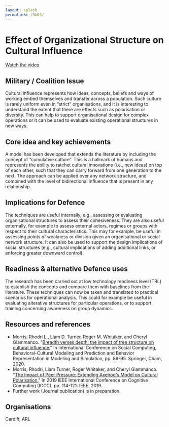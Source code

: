 ```yaml
---
layout: splash
permalink: /3b03/
---
```


# Effect of Organizational Structure on Cultural Influence

[Watch the video](https://ibm.box.com/v/Showcase-3b03-video)

## Military / Coalition Issue
Cultural influence represents how ideas, concepts, beliefs and ways of working embed themselves and transfer across a population. Such culture is rarely uniform even in “strict” organisations, and it is interesting to understand the extent that there are effects such as polarisation or diversity.  This can help to support organisational design for complex operations or it can be used to evaluate existing operational structures in new ways. 

## Core idea and key achievements
A model has been developed that extends the literature by including the concept of “cumulative culture”. This is a hallmark of humans and represents the ability to ratchet cultural innovations (i.e., new ideas) on top of each other, such that they can carry forward from one generation to the next. The approach can be applied over any network structure, and combined with the level of bidirectional influence that is present in any relationship. 

## Implications for Defence
The techniques are useful internally, e.g., assessing or evaluating organisational structures to assess their cohesiveness. They are also useful externally, for example to assess external actors, regimes or groups with respect to their cultural characteristics. This may for example, be useful in assessing points of weakness or division given an organisational or social network structure. It can also be used to support the design implications of social structures (e.g., cultural implications of adding additional links, or enforcing greater downward control). 

## Readiness & alternative Defence uses
The research has been carried out at low technology readiness level (TRL) to establish the concepts and compare them with baselines from the literature. These techniques can now be taken and translated to practical scenarios for operational analysis. This could for example be useful in evaluating alterative structures for particular operations, or to support training concerning awareness on group dynamics. 

<!-- ![image info](/dais/achievements/images/1a02_figure1.jpg) -->

## Resources and references 
* Morris, Rhodri L., Liam D. Turner, Roger M. Whitaker, and Cheryl Giammanco. "[Breadth verses depth: the impact of tree structure on cultural influence.](/doc-5912/)" In International Conference on Social Computing, Behavioral-Cultural Modeling and Prediction and Behavior Representation in Modeling and Simulation, pp. 86-95. Springer, Cham, 2020.
* Morris, Rhodri, Liam Turner, Roger Whitaker, and Cheryl Giammanco. "[The Impact of Peer Pressure: Extending Axelrod's Model on Cultural Polarisation.](/doc-4121/)" In 2019 IEEE International Conference on Cognitive Computing (ICCC), pp. 114-121. IEEE, 2019.
* Further work (Journal publication) is in preparation. 


## Organisations
Cardiff, ARL 


